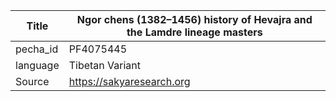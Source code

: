 |Title | Ngor chens (1382–1456) history of Hevajra and the Lamdre lineage masters 
| --- | --- 
|pecha_id | PF4075445
|language | Tibetan Variant
|Source | https://sakyaresearch.org